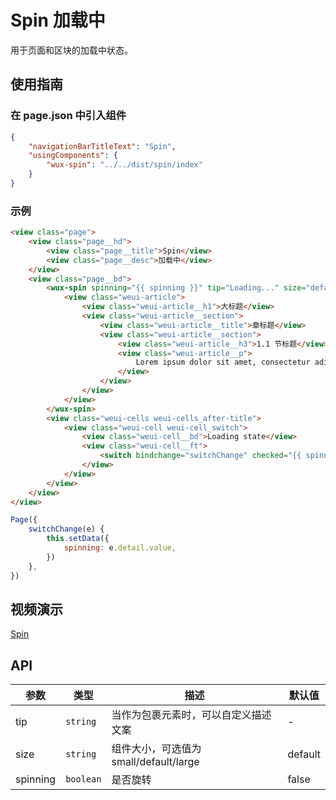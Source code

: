 # Spin 加载中

用于页面和区块的加载中状态。

## 使用指南

### 在 page.json 中引入组件

```json
{
    "navigationBarTitleText": "Spin",
    "usingComponents": {
        "wux-spin": "../../dist/spin/index"
    }
}
```

### 示例

```html
<view class="page">
    <view class="page__hd">
        <view class="page__title">Spin</view>
        <view class="page__desc">加载中</view>
    </view>
    <view class="page__bd">
        <wux-spin spinning="{{ spinning }}" tip="Loading..." size="default">
            <view class="weui-article">
                <view class="weui-article__h1">大标题</view>
                <view class="weui-article__section">
                    <view class="weui-article__title">章标题</view>
                    <view class="weui-article__section">
                        <view class="weui-article__h3">1.1 节标题</view>
                        <view class="weui-article__p">
                            Lorem ipsum dolor sit amet, consectetur adipisicing elit, sed do eiusmod tempor incididunt ut labore et dolore magna aliqua. Ut enim ad minim veniam, quis nostrud exercitation ullamco laboris nisi ut aliquip ex ea commodo consequat.
                        </view>
                    </view>
                </view>
            </view>
        </wux-spin>
        <view class="weui-cells weui-cells_after-title">
            <view class="weui-cell weui-cell_switch">
                <view class="weui-cell__bd">Loading state</view>
                <view class="weui-cell__ft">
                    <switch bindchange="switchChange" checked="{{ spinning }}" />
                </view>
            </view>
        </view>
    </view>
</view>
```

```js
Page({
    switchChange(e) {
        this.setData({
            spinning: e.detail.value,
        })
    },
})
```

## 视频演示

[Spin](./_media/spin.mp4 ':include :type=iframe width=375px height=667px')

## API

| 参数 | 类型 | 描述 | 默认值 |
| --- | --- | --- | --- |
| tip | <code>string</code> | 当作为包裹元素时，可以自定义描述文案 | - |
| size | <code>string</code> | 组件大小，可选值为 small/default/large | default |
| spinning | <code>boolean</code> | 是否旋转 | false |